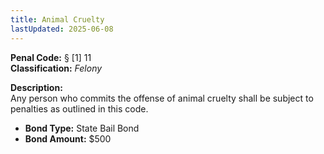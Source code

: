 ```yaml
---
title: Animal Cruelty
lastUpdated: 2025-06-08
---
```


**Penal Code:** § [1] 11  
**Classification:** *Felony*

**Description:**  
Any person who commits the offense of animal cruelty shall be subject to penalties as outlined in this code.

- **Bond Type:** State Bail Bond  
- **Bond Amount:** $500

